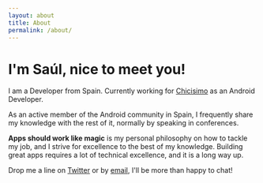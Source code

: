 ```yaml
---
layout: about
title: About
permalink: /about/
---
```

**I'm Saúl, nice to meet you!**
====

I am a Developer from Spain. Currently working for [Chicisimo](https://chicisimo.com) as an Android Developer.

As an active member of the Android community in Spain, I frequently share my knowledge with the rest of it, normally by speaking in conferences.

**Apps should work like magic** is my personal philosophy on how to tackle my job, and I strive for excellence to the best of my knowledge. Building great apps requires a lot of technical excellence, and it is a long way up.

Drop me a line on [Twitter](https://twitter.com/sefford) or by [email](mailto:sefford@gmail.com), I'll be more than happy to chat!
